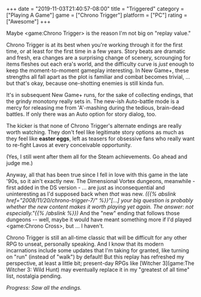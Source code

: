 +++
date = "2019-11-03T21:40:57-08:00"
title = "Triggered"
category = ["Playing A Game"]
game = ["Chrono Trigger"]
platform = ["PC"]
rating = ["Awesome"]
+++

Maybe <game:Chrono Trigger> is the reason I'm not big on "replay value."

Chrono Trigger is at its best when you're working through it for the first time, or at least for the first time in a few years.  Story beats are dramatic and fresh, era changes are a surprising change of scenery, scrounging for items fleshes out each era's world, and the difficulty curve is <i>just</i> enough to keep the moment-to-moment gameplay interesting.  In New Game+, these strengths all fall apart as the plot is familiar and combat becomes trivial, ... but that's okay, because one-shotting enemies is still kinda fun.

It's in subsequent New Game+ runs, for the sake of collecting endings, that the grindy monotony really sets in.  The new-ish Auto-battle mode is a mercy for releasing me from 'A'-mashing during the tedious, brain-dead battles.  If only there was an Auto option for story dialog, too.

The kicker is that none of Chrono Trigger's alternate endings are really worth watching.  They don't feel like legitimate story options as much as they feel like <b>easter eggs</b>, left as teasers for obsessive fans who really want to re-fight Lavos at every conceivable opportunity.

(Yes, I still went after them all for the Steam achievements.  Go ahead and judge me.)

Anyway, all that has been true since I fell in love with this game in the late '90s, so it ain't exactly new.  The Dimensional Vortex dungeons, meanwhile - first added in the DS version - ... are just as inconsequential and uninteresting as I'd supposed back when <i>that</i> was new.  <i>({{% abslink href="2008/11/20/chrono-trigger-7/" %}}"[...] your big question is probably whether the new content makes it worth playing yet again. The answer: not especially."{{% /abslink %}})</i>  And the "new" ending that follows those dungeons -- well, maybe it would have meant something more if I'd played <game:Chrono Cross>, but ... I haven't.

Chrono Trigger is still an all-time classic that will be difficult for any other RPG to unseat, personally speaking.  And I know that its modern incarnations include some updates that I'm taking for granted, like turning on "run" (instead of "walk") by default!  But this replay has refreshed my perspective, at least a little bit; present-day RPGs like [Witcher 3](game:The Witcher 3: Wild Hunt) may eventually replace it in my "greatest of all time" list, nostalgia pending.

<i>Progress: Saw all the endings.</i>
